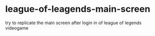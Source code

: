 # league-of-leagends-main-screen
try to replicate the main screen after login in of league of legends videogame

